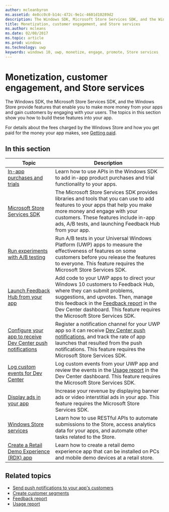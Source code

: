 ---author: mcleanbyronms.assetid: 4e8cc0c0-b14c-472c-9e1c-4601d10289d2description: The Windows SDK, Microsoft Store Services SDK, and the Windows Store provide many features that enable you to make more money from your apps and gain customers from engaging with your users.title: Monetization, customer engagement, and Store servicesms.author: mcleansms.date: 02/08/2017ms.topic: articlems.prod: windowsms.technology: uwpkeywords: windows 10, uwp, monetize, engage, promote, Store services---# Monetization, customer engagement, and Store servicesThe Windows SDK, the Microsoft Store Services SDK, and the Windows Store provide features that enable you to make more money from your apps and gain customers by engaging with your users. The topics in this section show you how to build these features into your app.For details about the fees charged by the Windows Store and how you get paid for the money your app makes, see [Getting paid](https://msdn.microsoft.com/library/windows/apps/mt148536).## In this section| Topic                | Description                 ||--------------------|-----------------------------|| [In-app purchases and trials](in-app-purchases-and-trials.md)      | Learn how to use APIs in the Windows SDK to add in-app product purchases and trial functionality to your apps.  || [Microsoft Store Services SDK](microsoft-store-services-sdk.md)      | The Microsoft Store Services SDK provides libraries and tools that you can use to add features to your apps that help you make more money and engage with your customers. These features include in-app ads, A/B tests, and launching Feedback Hub from your app. || [Run experiments with A/B testing](run-app-experiments-with-a-b-testing.md)      |   Run A/B tests in your Universal Windows Platform (UWP) apps to measure the effectiveness of features on some customers before you release the features to everyone. This feature requires the Microsoft Store Services SDK.  || [Launch Feedback Hub from your app](launch-feedback-hub-from-your-app.md)      |   Add code to your UWP apps to direct your Windows 10 customers to Feedback Hub, where they can submit problems, suggestions, and upvotes. Then, manage this feedback in the [Feedback report](../publish/feedback-report.md) in the Dev Center dashboard. This feature requires the Microsoft Store Services SDK.   || [Configure your app to receive Dev Center push notifications](configure-your-app-to-receive-dev-center-notifications.md)  |  Register a notification channel for your UWP app so it can receive [Dev Center push notifications](../publish/send-push-notifications-to-your-apps-customers.md), and track the rate of app launches that resulted from the push notifications. This feature requires the Microsoft Store Services SDK.  || [Log custom events for Dev Center](log-custom-events-for-dev-center.md)  | Log custom events from your UWP app and review the events in the [Usage report](../publish/usage-report.md) in the Dev Center dashboard. This feature requires the Microsoft Store Services SDK. || [Display ads in your app](display-ads-in-your-app.md)      |   Increase your revenue by displaying banner ads or video interstitial ads in your app. This feature requires the Microsoft Store Services SDK.   || [Windows Store services](using-windows-store-services.md)    |  Learn how to use RESTful APIs to automate submissions to the Store, access analytics data for your apps, and automate other tasks related to the Store.    || [Create a Retail Demo Experience (RDX) app](retail-demo-experience.md)        |  Learn how to create a retail demo experience app that can be installed on PCs and mobile demo devices at a retail store.  |## Related topics* [Send push notifications to your app's customers](../publish/send-push-notifications-to-your-apps-customers.md)* [Create customer segments](../publish/create-customer-segments.md)* [Feedback report](../publish/feedback-report.md)* [Usage report](../publish/usage-report.md)